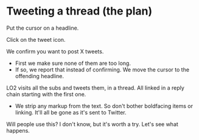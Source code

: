 # Tweeting a thread (the plan)
Put the cursor on a headline. 

Click on the tweet icon.

We confirm you want to post X tweets.  
* First we make sure none of them are too long.
* If so, we report that instead of confirming. We move the cursor to the offending headline. 

LO2 visits all the subs and tweets them, in a thread. All linked in a reply chain starting with the first one. 
* We strip any markup from the text. So don't bother boldfacing items or linking. It'll all be gone as it's sent to Twitter. 

Will people use this? I don't know, but it's worth a try. Let's see what happens. 

